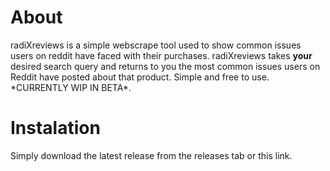 <h1>About</h1>
radiXreviews is a simple webscrape tool used to show common issues users on reddit have faced with their purchases. radiXreviews takes <b>your</b> desired search query and returns to you the most common issues users on Reddit have posted about that product. Simple and free to use. *CURRENTLY WIP IN BETA*.

<h1>Instalation</h1>
Simply download the latest release from the releases tab or this link.
